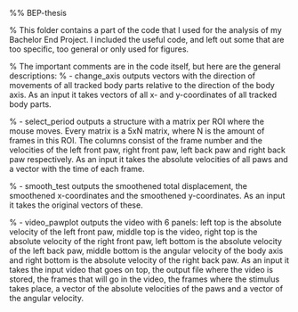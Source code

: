 %% BEP-thesis

% This folder contains a part of the code that I used for the analysis of my Bachelor End Project. I included the useful code, and left out some that are too specific, too general or only used for figures.

% The important comments are in the code itself, but here are the general descriptions:
% - change_axis outputs vectors with the direction of movements of all tracked body parts relative to the direction of the body axis. As an input it takes vectors of all x- and y-coordinates of all tracked body parts.

% - select_period outputs a structure with a matrix per ROI where the mouse moves. Every matrix is a 5xN matrix, where N is the amount of frames in this ROI. The columns consist of the frame number and the velocities of the left front paw, right front paw, left back paw and right back paw respectively. As an input it takes the absolute velocities of all paws and a vector with the time of each frame.

% - smooth_test outputs the smoothened total displacement, the smoothened x-coordinates and the smoothened y-coordinates. As an input it takes the original vectors of these.

% - video_pawplot outputs the video with 6 panels: left top is the absolute velocity of the left front paw, middle top is the video, right top is the absolute velocity of the right front paw, left bottom is the absolute velocity of the left back paw, middle bottom is the angular velocity of the body axis and right bottom is the absolute velocity of the right back paw. As an input it takes the input video that goes on top, the output file where the video is stored, the frames that will go in the video, the frames where the stimulus takes place, a vector of the absolute velocities of the paws and a vector of the angular velocity.
